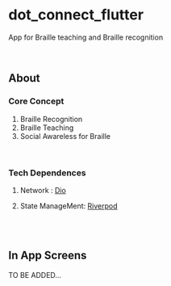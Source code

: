 # dot_connect_flutter

App for Braille teaching and Braille recognition

</br>

## About
### Core Concept
1. Braille Recognition
2. Braille Teaching
3. Social Awareless for Braille

</br>

### Tech Dependences
1. Network : [Dio](https://github.com/flutterchina/dio)

2. State ManageMent: [Riverpod](https://riverpod.dev/)

</br>
</br>

## In App Screens
TO BE ADDED...